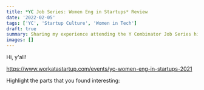 ```yaml
---
title: *YC Job Series: Women Eng in Startups* Review
date: '2022-02-05'
tags: ['YC', 'Startup Culture', 'Women in Tech']
draft: true
summary: Sharing my experience attending the Y Combinator Job Series highlighting Women Engineering in Startups. 
images: []
---
```


Hi, y'all!

https://www.workatastartup.com/events/yc-women-eng-in-startups-2021

Highlight the parts that you found interesting:
